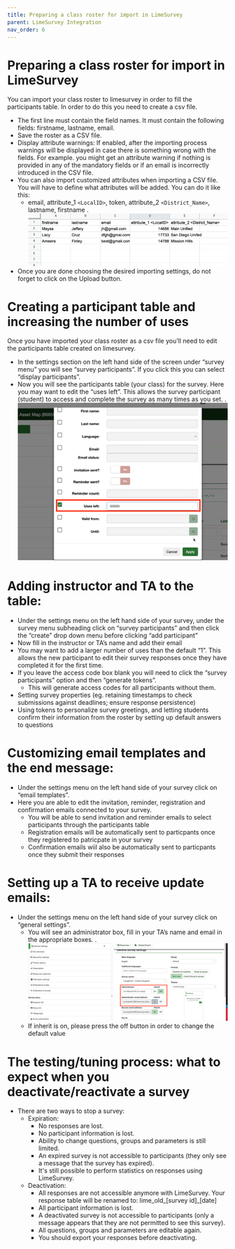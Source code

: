 ```yaml
---
title: Preparing a class roster for import in LimeSurvey
parent: LimeSurvey Integration
nav_order: 6
---
```


# Preparing a class roster for import in LimeSurvey
You can import your class roster to limesurvey in order to fill the participants table. 
In order to do this you need to create a csv file. 
- The first line must contain the field names. It must contain the following fields: firstname, lastname, email. 
- Save the roster as a CSV file.
- Display attribute warnings: If enabled, after the importing process warnings will be displayed in case there is something wrong with the fields. For example. you might get an attribute warning if nothing is provided in any of the mandatory fields or if an email is incorrectly introduced in the CSV file.
- You can also import customized attributes when importing a CSV file. You will have to define what attributes will be added. You can do it like this:
    - email, attribute_1 ``<LocalID>``, token, attribute_2 ``<District_Name>``, lastname, firstname
    .![img](./assets/ClassRosterTable.png)
- Once you are done choosing the desired importing settings, do not forget to click on the Upload button.
# Creating a participant table and increasing the number of uses
Once you have imported your class roster as a csv file you’ll need to edit the participants table created on limesurvey. 
- In the settings section on the left hand side of the screen under “survey menu” you will see “survey participants”. If you click this you can select “display participants”.
- Now you will see the participants table (your class) for the survey. Here you may want to edit the “uses left”. This allows the survey participant (student) to access and complete the survey as many times as you set.
.![img](./assets/updateUsesLeft.png)
# Adding instructor and TA to the table:
- Under the settings menu on the left hand side of your survey, under the survey menu subheading click on “survey participants” and then click the “create” drop down menu before clicking “add participant”
- Now fill in the instructor or TA’s name and add their email
- You may want to add a larger number of uses than the default “1”. This allows the new participant to edit their survey responses once they have completed it for the first time. 
- If you leave the access code box blank you will need to click the “survey participants” option and then “generate tokens”.
    - This will generate access codes for all participants without them.
- Setting survey properties (eg. retaining timestamps to check submissions against deadlines; ensure response persistence)
- Using tokens to personalize survey greetings, and letting students confirm their information from the roster by setting up default answers to questions 
# Customizing email templates and the end message:
- Under the settings menu on the left hand side of your survey click on “email templates”.
- Here you are able to edit the invitation, reminder, registration and confirmation emails connected to your survey.
    - You will be able to send invitation and reminder emails to select participants through the participants table
    - Registration emails will be automatically sent to particpants once they registered to patricpate in your survey
    - Confirmation emails wiil also be automatically sent to particpants once they submit their responses
# Setting up a TA to receive update emails:
- Under the settings menu on the left hand side of your survey click on “general settings”.
    - You will see an administrator box, fill in your TA’s name and email in the appropriate boxes.
    .![img](./assets/TA_Receive_Email.png)
    - If inherit is on, please press the off button in order to change the default value
# The testing/tuning process: what to expect when you deactivate/reactivate a survey
- There are two ways to stop a survey:
    - Expiration:	
        - No responses are lost.
        - No participant information is lost.
        - Ability to change questions, groups and parameters is still limited.
        - An expired survey is not accessible to participants (they only see a message that the survey has expired).
        - It's still possible to perform statistics on responses using LimeSurvey.
    - Deactivation:
        - All responses are not accessible anymore with LimeSurvey. Your response table will be renamed to: lime_old_[survey id]_[date]
        - All participant information is lost.
        - A deactivated survey is not accessible to participants (only a message appears that they are not permitted to see this survey).
        - All questions, groups and parameters are editable again.
        - You should export your responses before deactivating.
